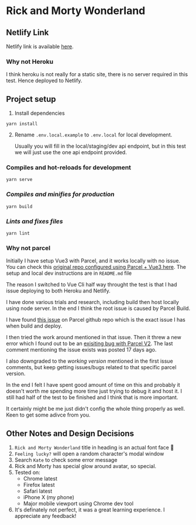 # Rick and Morty Wonderland

## Netlify Link
Netlify link is available [here](https://updates--rick-and-morty-wonderland.netlify.app/).

### Why not Heroku
I think heroku is not really for a static site, there is no server required in this test. Hence deployed to Netlify.

## Project setup
1. Install dependencies
```
yarn install
```
2. Rename `.env.local.example` to `.env.local` for local development.

    Usually you will fill in the local/staging/dev api endpoint, but in this test we will just use the one api endpoint provided.

### Compiles and hot-reloads for development
```
yarn serve
```

### _Compiles and minifies for production_
```
yarn build
```

### _Lints and fixes files_
```
yarn lint
```

### Why not parcel
Initially I have setup Vue3 with Parcel, and it works locally with no issue. You can check this [original repo configured using Parcel + Vue3 here](https://github.com/katexue/rick-and-morty-wonderland/tree/parcel). The setup and local dev instructions are in `README.md` file

The reason I switched to Vue Cli half way throught the test is that I had issue deploying to both Heroku and Netlify.

I have done various trials and research, including build then host locally using node server. In the end I think the root issue is caused by Parcel Build.

I have found [this issue](https://github.com/parcel-bundler/parcel/issues/1656) on Parcel github repo which is the exact issue I has when build and deploy.

I then tried the work around mentioned in that issue. Then it threw a new error which I found out to be an [exisiting bug with Parcel V2](https://github.com/parcel-bundler/parcel/issues/5814). The last comment mentioning the issue exists was posted 17 days ago.

I also downgraded to the _working version_ mentioned in the first issue comments, but keep getting issues/bugs related to that specific parcel version.

In the end I felt I have spent good amount of time on this and probably it doesn't worth me spending more time just trying to debug it and host it. I still had half of the test to be finished and I think that is more important.

It certainly might be me just didn't config the whole thing properly as well. Keen to get some adivce from you.

## Other Notes and Design Decisions
1. `Rick and Morty Wonderland` title in heading is an actual font face 🦄
2. `Feeling lucky?` will open a random character's modal window
3. Search `Kate` to check some error message 
4. Rick and Morty has special glow around avatar, so special.
5. Tested on:
    - Chrome latest
    - Firefox latest
    - Safari latest
    - iPhone X (my phone)
    - Major mobile viewport using Chrome dev tool
6. It's definately not perfect, it was a great learning experience. I appreciate any feedback!

